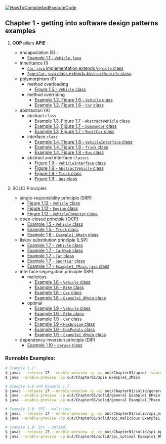 [![HowToCompileAndExecuteCode](https://img.shields.io/badge/How_To_Compile_And_Execute_Code-0067B6?style=for-the-badge&logoColor=white)](https://github.com/PacktPublishing/Practical-Design-Patterns-for-Java-Developers/HowToCompileAndExecute.md) 
## Chapter 1 -  getting into software design patterns examples
 1. **OOP** pilars **APIE** :
    - encapuslation (E) : 
        - [Example 1.1 - `Vehicle.java`](https://github.com/PacktPublishing/Practical-Design-Patterns-for-Java-Developers/blob/main/Chapter01/apie/Vehicle.java)
    - inheritance   (I)
        - [`Car.java` implementation extends `Vehicle` class](https://github.com/PacktPublishing/Practical-Design-Patterns-for-Java-Developers/blob/main/Chapter01/apie/Car.java)
        - [`SportCar.java` class extends `AbstractVehicle` class](https://github.com/PacktPublishing/Practical-Design-Patterns-for-Java-Developers/blob/main/Chapter01/apie/SportCar.java)
    - polymorphism  (P)
        - method overloading
            - [Figure 1.5 - `Vehicle` class](https://github.com/PacktPublishing/Practical-Design-Patterns-for-Java-Developers/blob/main/Chapter01/apie/Vehicle.java)
        - method overriding
            - [Example 1.2, Figure 1.6 - `Vehicle` class](https://github.com/PacktPublishing/Practical-Design-Patterns-for-Java-Developers/blob/main/Chapter01/apie/Vehicle.java)
            - [Example 1.2, Figure 1.6 - `Car` class](https://github.com/PacktPublishing/Practical-Design-Patterns-for-Java-Developers/blob/main/Chapter01/apie/Car.java)
    - abstraciton   (A)
        - abstract `class`
            - [Example 1.3, Figure 1.7 - `AbstractVehicle` class](https://github.com/PacktPublishing/Practical-Design-Patterns-for-Java-Developers/blob/main/Chapter01/apie/AbstractVehicle.java)
            - [Example 1.3, Figure 1.7 - `CommonCar` class](https://github.com/PacktPublishing/Practical-Design-Patterns-for-Java-Developers/blob/main/Chapter01/apie/CommonCar.java)
            - [Example 1.3, Figure 1.7 - `SportCar` class](https://github.com/PacktPublishing/Practical-Design-Patterns-for-Java-Developers/blob/main/Chapter01/apie/SportCar.java)
        - interface `class`
            - [Example 1.4, Figure 1.8 - `VehicleInterface` class](https://github.com/PacktPublishing/Practical-Design-Patterns-for-Java-Developers/blob/main/Chapter01/apie/VehicleInterface.java)
            - [Example 1.4, Figure 1.8 - `Truck` class](https://github.com/PacktPublishing/Practical-Design-Patterns-for-Java-Developers/blob/main/Chapter01/apie/Truck.java)
            - [Example 1.4, Figure 1.8 - `Bus` class](https://github.com/PacktPublishing/Practical-Design-Patterns-for-Java-Developers/blob/main/Chapter01/apie/Bus.java) 
        - abstract and interface `classes`
            - [Figure 1.9 - `VehicleInterface` class](https://github.com/PacktPublishing/Practical-Design-Patterns-for-Java-Developers/blob/main/Chapter01/apie/VehicleInterface.java)
            - [Figure 1.9 - `AbstractVehicle` class](https://github.com/PacktPublishing/Practical-Design-Patterns-for-Java-Developers/blob/main/Chapter01/apie/AbstractVehicle.java)
            - [Figure 1.9 - `Truck` class](https://github.com/PacktPublishing/Practical-Design-Patterns-for-Java-Developers/blob/main/Chapter01/apie/CommonCar.java)
            - [Figure 1.9 - `Bus` class](https://github.com/PacktPublishing/Practical-Design-Patterns-for-Java-Developers/blob/main/Chapter01/apie/SportCar.java) 


 2. SOLID Principles
    - single-responsiblity principle (SRP)
        - [Figure 1.12 - `Vehicle` class](https://github.com/PacktPublishing/Practical-Design-Patterns-for-Java-Developers/blob/main/Chapter01/solid/srp/Vehicle.java)
        - [Figure 1.12 - `Engine` class](https://github.com/PacktPublishing/Practical-Design-Patterns-for-Java-Developers/blob/main/Chapter01/solid/srp/Engine.java)
        - [Figure 1.12 - `VehicleComputer` class](https://github.com/PacktPublishing/Practical-Design-Patterns-for-Java-Developers/blob/main/Chapter01/solid/srp/VehicleComputer.java)
    - open-closed principle (OCP)
        - [Example 1.5 - `Vehicle` class](https://github.com/PacktPublishing/Practical-Design-Patterns-for-Java-Developers/blob/main/Chapter01/solid/general/Vehicle.java)
        - [Example 1.5 - `Truck` class](https://github.com/PacktPublishing/Practical-Design-Patterns-for-Java-Developers/blob/main/Chapter01/solid/general/Truck.java)
        - [Example 1.6 - `Example1_6Main` class](https://github.com/PacktPublishing/Practical-Design-Patterns-for-Java-Developers/blob/main/Chapter01/solid/general/Example1_6Main.java)
    - liskov substitution principle (LSP)
        - [Example 1.7 - `Vehicle` class](https://github.com/PacktPublishing/Practical-Design-Patterns-for-Java-Developers/blob/main/Chapter01/solid/general/Vehicle.java)
        - [Example 1.7 - `CarWash` class](https://github.com/PacktPublishing/Practical-Design-Patterns-for-Java-Developers/blob/main/Chapter01/solid/general/CarWash.java)
        - [Example 1.7 - `Car` class](https://github.com/PacktPublishing/Practical-Design-Patterns-for-Java-Developers/blob/main/Chapter01/solid/general/Car.java)
        - [Example 1.7 - `SportCar` class](https://github.com/PacktPublishing/Practical-Design-Patterns-for-Java-Developers/blob/main/Chapter01/solid/general/SportCar.java)
        - [Example 1.7 - `Example1_7Main.java` class](https://github.com/PacktPublishing/Practical-Design-Patterns-for-Java-Developers/blob/main/Chapter01/solid/general/Example1_7Main.java)
    - interface segregation principle (ISP)
        - malicious
            - [Example 1.8 - `Vehicle` class](https://github.com/PacktPublishing/Practical-Design-Patterns-for-Java-Developers/blob/main/Chapter01/solid/spi_malicious/Vehicle.java)
            - [Example 1.8 - `Bike` class](https://github.com/PacktPublishing/Practical-Design-Patterns-for-Java-Developers/blob/main/Chapter01/solid/spi_malicious/Bike.java)
            - [Example 1.8 - `Car` class](https://github.com/PacktPublishing/Practical-Design-Patterns-for-Java-Developers/blob/main/Chapter01/solid/spi_malicious/Car.java)
            - [Example 1.8 - `Example1_8Main` class](https://github.com/PacktPublishing/Practical-Design-Patterns-for-Java-Developers/blob/main/Chapter01/solid/spi_malicious/Example1_8Main.java)
        - optimal
            - [Example 1.9 - `Vehicle` class](https://github.com/PacktPublishing/Practical-Design-Patterns-for-Java-Developers/blob/main/Chapter01/solid/spi_optimal/Vehicle.java)
            - [Example 1.9 - `Bike` class](https://github.com/PacktPublishing/Practical-Design-Patterns-for-Java-Developers/blob/main/Chapter01/solid/spi_optimal/Bike.java)
            - [Example 1.9 - `Car` class](https://github.com/PacktPublishing/Practical-Design-Patterns-for-Java-Developers/blob/main/Chapter01/solid/spi_optimal/Car.java)
            - [Example 1.9 - `HasEngine` class](https://github.com/PacktPublishing/Practical-Design-Patterns-for-Java-Developers/blob/main/Chapter01/solid/spi_optimal/HasEngine.java)
            - [Example 1.9 - `HasPedals` class](https://github.com/PacktPublishing/Practical-Design-Patterns-for-Java-Developers/blob/main/Chapter01/solid/spi_optimal/HasPedals.java)
            - [Example 1.9 - `Example1_8Main` class](https://github.com/PacktPublishing/Practical-Design-Patterns-for-Java-Developers/blob/main/Chapter01/solid/spi_optimal/Example1_9Main.java)
    - dependency inversion principle (DIP)
        - [Example 1.10 - `Gerage` class](https://github.com/PacktPublishing/Practical-Design-Patterns-for-Java-Developers/blob/main/Chapter01/solid/dip/Garage.java)

### Runnable Examples:
```bash
# Example 1.2:
$ javac --release 17 --enable-preview -g -cp out/Chapter01/apie/ -sourcepath java -d out/Chapter01/apie ./Chapter01/apie/*.java
$ java --enable-preview -cp out/Chapter01/apie Example1_2Main

# Example 1.6 and Example 1.7
$ javac --release 17 --enable-preview -g -cp out/Chapter01/solid/general/ -sourcepath java -d out/Chapter01/solid/general ./Chapter01/solid/general/*.java
$ java --enable-preview -cp out/Chapter01/solid/general Example1_6Main
$ java --enable-preview -cp out/Chapter01/solid/general Example1_7Main

# Example 1.8: SPI - malicious
$ javac --release 17 --enable-preview -g -cp out/Chapter01/solid/spi_malicious/ -sourcepath java -d out/Chapter01/solid/spi_malicious ./Chapter01/solid/spi_malicious/*.java
$ java --enable-preview -cp out/Chapter01/solid/spi_malicious Example1_8Main

# Example 1.9: SPI - optimal
$ javac --release 17 --enable-preview -g -cp out/Chapter01/solid/spi_optimal/ -sourcepath java -d out/Chapter01/solid/spi_optimal ./Chapter01/solid/spi_optimal/*.java
$ java --enable-preview -cp out/Chapter01/solid/spi_optimal Example1_9Main
